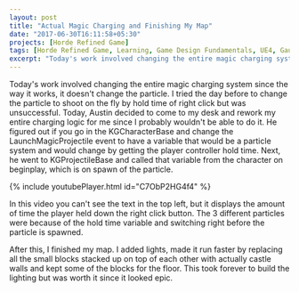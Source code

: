 ```yaml
---
layout: post
title: "Actual Magic Charging and Finishing My Map"
date: "2017-06-30T16:11:58+05:30"
projects: [Horde Refined Game]
tags: [Horde Refined Game, Learning, Game Design Fundamentals, UE4, Gauntlet, Level Design, Programming Fundamentals, Controls, Lord of the Rings, Particle Systems]
excerpt: "Today's work involved changing the entire magic charging system since the way it works, it doesn't change the particle."
---
```


Today's work involved changing the entire magic charging system since the way it works, it doesn't change the particle. I tried the day before to change the particle to shoot on the fly by hold time of right click but was unsuccessful. Today, Austin decided to come to my desk and rework my entire charging logic for me since I probably wouldn't be able to do it. He figured out if you go in the KGCharacterBase and change the LaunchMagicProjectile event to have a variable that would be a particle system and would change by getting the player controller hold time. Next, he went to KGProjectileBase and called that variable from the character on beginplay, which is on spawn of the particle.

{% include youtubePlayer.html id="C7ObP2HG4f4" %}

In this video you can't see the text in the top left, but it displays the amount of time the player held down the right click button. The 3 different particles were because of the hold time variable and switching right before the particle is spawned.

After this, I finished my map. I added lights, made it run faster by replacing all the small blocks stacked up on top of each other with actually castle walls and kept some of the blocks for the floor. This took forever to build the lighting but was worth it since it looked epic.
